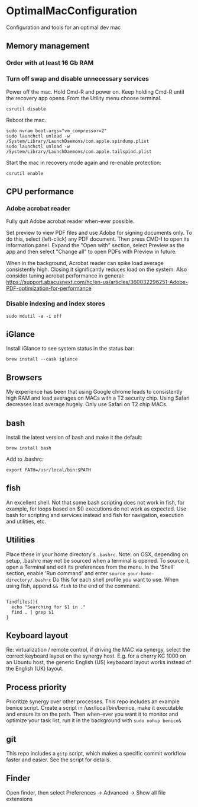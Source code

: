 # OptimalMacConfiguration
Configuration and tools for an optimal dev mac

## Memory management

### Order with at least 16 Gb RAM

### Turn off swap and disable unnecessary services

Power off the mac. Hold Cmd-R and power on. Keep holding Cmd-R until the recovery app opens. From the Utility menu choose terminal.

```
csrutil disable
```

Reboot the mac.

```
sudo nvram boot-args="vm_compressor=2"
sudo launchctl unload -w /System/Library/LaunchDaemons/com.apple.spindump.plist
sudo launchctl unload -w /System/Library/LaunchDaemons/com.apple.tailspind.plist
```

Start the mac in recovery mode again and re-enable protection:

```
csrutil enable
```

## CPU performance

### Adobe acrobat reader

Fully quit Adobe acrobat reader when-ever possible.

Set preview to view PDF files and use Adobe for signing documents only. To do this, select (left-click) any PDF document. Then press CMD-I to open its information panel. Expand the "Open with" section, select Preview as the app and then select "Change all" to open PDFs with Preview in future.

When in the background, Acrobat reader can spike load average consistently high. Closing it significantly reduces load on the system. Also consider tuning acrobat performance in general: https://support.abacusnext.com/hc/en-us/articles/360032296251-Adobe-PDF-optimization-for-performance

### Disable indexing and index stores

```
sudo mdutil -a -i off

```

## iGlance

Install iGlance to see system status in the status bar:
```
brew install --cask iglance
```

## Browsers

My experience has been that using Google chrome leads to consistently high RAM and load averages on MACs with a T2 security chip. Using Safari decreases load average hugely. Only use Safari on T2 chip MACs.

## bash

Install the latest version of bash and make it the default:

```
brew install bash
```

Add to .bashrc:

```
export PATH=/usr/local/bin:$PATH
```

## fish

An excellent shell. Not that some bash scripting does not work in fish, for example, for loops based on $() executions do not work as expected. Use bash for scripting and services instead and fish for navigation, execution and utilities, etc.

## Utilities

Place these in your home directory's ```.bashrc```. Note: on OSX, depending on setup, .bashrc may not be sourced when a terminal is opened. To source it, open a Terminal and edit its preferences from the menu. In the 'Shell' section, enable 'Run command' and enter ```source your-home-directory/.bashrc``` Do this for each shell profile you want to use. When using fish, append ```&& fish``` to the end of the command.
```

findfiles(){
  echo "Searching for $1 in ."
  find . | grep $1
}
```

## Keyboard layout

Re: virtualization / remote control, if driving the MAC via synergy, select the correct keyboard layout on the synergy host. E.g. for a cherry KC 1000 on an Ubuntu host, the generic English (US) keybaoard layout works instead of the English (UK) layout.

## Process priority

Prioritize synergy over other processes. This repo includes an example benice script. Create a script in /usr/local/bin/benice, make it executable and ensure its on the path. Then when-ever you want it to monitor and optimize your task list, run it in the background with ```sudo nohup benice&```

## git

This repo includes a ```gitp``` script, which makes a specific commit workflow faster and easier. See the script for details.

## Finder

Open finder, then select Preferences -> Advanced -> Show all file extensions
